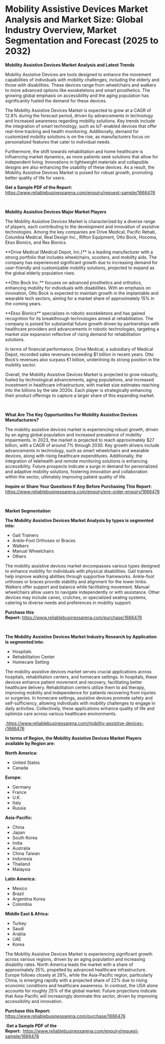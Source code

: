<p><h1>Mobility Assistive Devices Market Analysis and Market Size: Global Industry Overview, Market Segmentation and Forecast (2025 to 2032)</h1></p><p><strong>Mobility Assistive Devices Market Analysis and Latest Trends</strong></p>
<p><p>Mobility Assistive Devices are tools designed to enhance the movement capabilities of individuals with mobility challenges, including the elderly and those with disabilities. These devices range from wheelchairs and walkers to more advanced options like exoskeletons and smart prosthetics. The growing global emphasis on accessibility and the aging population has significantly fueled the demand for these devices.</p><p>The Mobility Assistive Devices Market is expected to grow at a CAGR of 12.8% during the forecast period, driven by advancements in technology and increased awareness regarding mobility solutions. Key trends include the integration of smart technology, such as IoT-enabled devices that offer real-time tracking and health monitoring. Additionally, demand for customized mobility solutions is on the rise, as manufacturers focus on personalized features that cater to individual needs.</p><p>Furthermore, the shift towards rehabilitation and home healthcare is influencing market dynamics, as more patients seek solutions that allow for independent living. Innovations in lightweight materials and collapsible designs are also enhancing the usability of these devices. As a result, the Mobility Assistive Devices Market is poised for robust growth, promoting better quality of life for users.</p></p>
<p><strong>Get a Sample PDF of the Report:&nbsp;</strong> <a href="https://www.reliablebusinessarena.com/enquiry/request-sample/1666476?utm_campaign=2636&utm_medium=2&utm_source=Github&utm_content=ia&utm_term=16042025&utm_id=mobility-assistive-devices">https://www.reliablebusinessarena.com/enquiry/request-sample/1666476</a></p>
<p>&nbsp;</p>
<p><strong>Mobility Assistive Devices Major Market Players</strong></p>
<p><p>The Mobility Assistive Devices Market is characterized by a diverse range of players, each contributing to the development and innovation of assistive technologies. Among the key companies are Drive Medical, Pacific Rehab, Columbia Medical, Real Design Inc., Rifton Equipment, Otto Bock, Hocoma, Ekso Bionics, and Rex Bionics.</p><p>**Drive Medical (Medical Depot, Inc.)** is a leading manufacturer with a strong portfolio that includes wheelchairs, scooters, and mobility aids. The company has experienced significant growth due to increasing demand for user-friendly and customizable mobility solutions, projected to expand as the global elderly population rises.</p><p>**Otto Bock Inc.** focuses on advanced prosthetics and orthotics, enhancing mobility for individuals with disabilities. With an emphasis on innovation, Otto Bock is expected to maintain growth in the implantable and wearable tech sectors, aiming for a market share of approximately 15% in the coming years.</p><p>**Ekso Bionics** specializes in robotic exoskeletons and has gained recognition for its breakthrough technologies aimed at rehabilitation. The company is poised for substantial future growth driven by partnerships with healthcare providers and advancements in robotic technologies, targeting a market size expansion reflective of rising demand for rehabilitation solutions.</p><p>In terms of financial performance, Drive Medical, a subsidiary of Medical Depot, recorded sales revenues exceeding $1 billion in recent years. Otto Bock’s revenues also surpass €1 billion, underlining its strong position in the mobility sector.</p><p>Overall, the Mobility Assistive Devices Market is projected to grow robustly, fueled by technological advancements, aging populations, and increased investment in healthcare infrastructure, with market size estimates reaching into the billions by the late 2020s. Each player is strategically enhancing their product offerings to capture a larger share of this expanding market.</p></p>
<p>&nbsp;</p>
<p><strong>What Are The Key Opportunities For Mobility Assistive Devices Manufacturers?</strong></p>
<p><p>The mobility assistive devices market is experiencing robust growth, driven by an aging global population and increased prevalence of mobility impairments. In 2023, the market is projected to reach approximately $27 billion, with a CAGR of around 7% through 2030. Key growth drivers include advancements in technology, such as smart wheelchairs and wearable devices, along with rising healthcare expenditures. Additionally, the integration of telehealth and remote monitoring solutions is enhancing accessibility. Future prospects indicate a surge in demand for personalized and adaptive mobility solutions, fostering innovation and collaboration within the sector, ultimately improving patient quality of life.</p></p>
<p><strong>Inquire or Share Your Questions If Any Before Purchasing This Report:</strong> <a href="https://www.reliablebusinessarena.com/enquiry/pre-order-enquiry/1666476?utm_campaign=2636&utm_medium=2&utm_source=Github&utm_content=ia&utm_term=16042025&utm_id=mobility-assistive-devices">https://www.reliablebusinessarena.com/enquiry/pre-order-enquiry/1666476</a></p>
<p>&nbsp;</p>
<p><strong>Market Segmentation</strong></p>
<p><strong>The Mobility Assistive Devices Market Analysis by types is segmented into:</strong></p>
<p><ul><li>Gait Trainers</li><li>Ankle-Foot Orthoses or Braces</li><li>Walkers</li><li>Manual Wheelchairs</li><li>Others</li></ul></p>
<p><p>The mobility assistive devices market encompasses various types designed to enhance mobility for individuals with physical disabilities. Gait trainers help improve walking abilities through supportive frameworks. Ankle-foot orthoses or braces provide stability and alignment for the lower limbs. Walkers offer support and balance while facilitating movement. Manual wheelchairs allow users to navigate independently or with assistance. Other devices may include canes, crutches, or specialized seating systems, catering to diverse needs and preferences in mobility support.</p></p>
<p><strong>Purchase this Report:&nbsp;</strong><a href="https://www.reliablebusinessarena.com/purchase/1666476?utm_campaign=2636&utm_medium=2&utm_source=Github&utm_content=ia&utm_term=16042025&utm_id=mobility-assistive-devices">https://www.reliablebusinessarena.com/purchase/1666476</a></p>
<p>&nbsp;</p>
<p><strong>The Mobility Assistive Devices Market Industry Research by Application is segmented into:</strong></p>
<p><ul><li>Hospitals</li><li>Rehabilitation Center</li><li>Homecare Setting</li></ul></p>
<p><p>The mobility assistive devices market serves crucial applications across hospitals, rehabilitation centers, and homecare settings. In hospitals, these devices enhance patient movement and recovery, facilitating better healthcare delivery. Rehabilitation centers utilize them to aid therapy, improving mobility and independence for patients recovering from injuries or surgeries. In homecare settings, assistive devices promote safety and self-sufficiency, allowing individuals with mobility challenges to engage in daily activities. Collectively, these applications enhance quality of life and optimize care across various healthcare environments.</p></p>
<p><a href="https://www.reliablebusinessarena.com/mobility-assistive-devices-r1666476?utm_campaign=2636&utm_medium=2&utm_source=Github&utm_content=ia&utm_term=16042025&utm_id=mobility-assistive-devices">&nbsp;https://www.reliablebusinessarena.com/mobility-assistive-devices-r1666476</a></p>
<p><strong>In terms of Region, the Mobility Assistive Devices Market Players available by Region are:</strong></p>
<p>
    <p> <strong> North America: </strong>
        <ul>
            <li>United States</li>
            <li>Canada</li>
        </ul>
        </p> 
    <p> <strong> Europe: </strong>
        <ul>
            <li>Germany</li>
            <li>France</li>
            <li>U.K.</li>
            <li>Italy</li>
            <li>Russia</li>
        </ul>
        </p> 
    <p> <strong> Asia-Pacific: </strong>
        <ul>
            <li>China</li>
            <li>Japan</li>
            <li>South Korea</li>
            <li>India</li>
            <li>Australia</li>
            <li>China Taiwan</li>
            <li>Indonesia</li>
            <li>Thailand</li>
            <li>Malaysia</li>
        </ul>
        </p> 
    <p> <strong> Latin America: </strong>
        <ul>
            <li>Mexico</li>
            <li>Brazil</li>
            <li>Argentina Korea</li>
            <li>Colombia</li>
        </ul>
        </p> 
    <p> <strong> Middle East & Africa: </strong>
        <ul>
            <li>Turkey</li>
            <li>Saudi</li>
            <li>Arabia</li>
            <li>UAE</li>
            <li>Korea</li>
        </ul>
    </p>
    </p>
<p><p>The Mobility Assistive Devices Market is experiencing significant growth across various regions, driven by an aging population and increasing disability rates. North America leads the market with a share of approximately 35%, propelled by advanced healthcare infrastructure. Europe follows closely at 28%, while the Asia-Pacific region, particularly China, is emerging rapidly with a projected share of 22% due to rising economic conditions and healthcare awareness. In contrast, the USA alone accounts for roughly 25% of the global market. Future projections indicate that Asia-Pacific will increasingly dominate this sector, driven by improving accessibility and innovation.</p></p>
<p><strong>Purchase this Report: </strong><a href="https://www.reliablebusinessarena.com/purchase/1666476?utm_campaign=2636&utm_medium=2&utm_source=Github&utm_content=ia&utm_term=16042025&utm_id=mobility-assistive-devices">https://www.reliablebusinessarena.com/purchase/1666476</a></p>
<p>&nbsp;<strong>Get a Sample PDF of the Report:&nbsp;&nbsp;</strong><a href="https://www.reliablebusinessarena.com/enquiry/request-sample/1666476?utm_campaign=2636&utm_medium=2&utm_source=Github&utm_content=ia&utm_term=16042025&utm_id=mobility-assistive-devices">https://www.reliablebusinessarena.com/enquiry/request-sample/1666476</a></p>
<p><strong></strong></p>
<p><p></p><p></p><p></p></p>